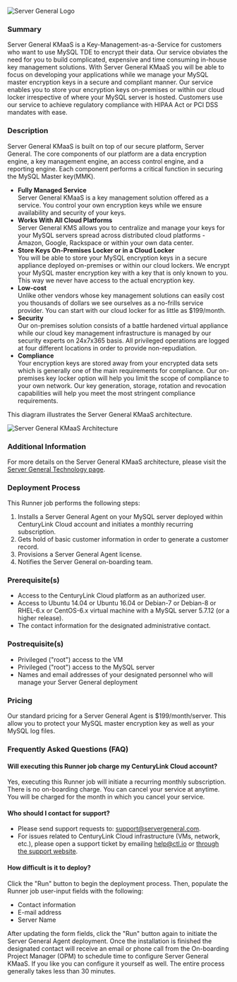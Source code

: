 ![Server General Logo](http://kms.servergeneral.com/mediapress/server-general-logo.png)

### Summary
Server General KMaaS is a Key-Management-as-a-Service for customers who want to use MySQL TDE to encrypt their data. Our service obviates the need for you to build complicated, expensive and time consuming in-house key management solutions. With Server General KMaaS you will be able to focus on developing your applications while we manage your MySQL master encryption keys in a secure and compliant manner. Our service enables you to store your encryption keys on-premises or within our cloud locker irrespective of where your MySQL server is hosted. Customers use our service to achieve regulatory compliance with HIPAA Act or PCI DSS mandates with ease.

### Description
Server General KMaaS is built on top of our secure platform, Server General. The core components of our platform are a data encryption engine, a key management engine, an access control engine, and a reporting engine. Each component performs a critical function in securing the MySQL Master key(MMK).

* **Fully Managed Service** <br>
Server General KMaaS is a key management solution offered as a service. You control your own encryption keys while we ensure availability and security of your keys.
* **Works With All Cloud Platforms** <br>
Server General KMS allows you to centralize and manage your keys for your MySQL servers spread across distributed cloud platforms - Amazon, Google, Rackspace or within your own data center.
* **Store Keys On-Premises Locker or in a Cloud Locker** <br>
You will be able to store your MySQL encryption keys in a secure appliance deployed on-premises or within our cloud lockers. We encrypt your MySQL master encryption key with a key that is only known to you. This way we never have access to the actual encryption key.
* **Low-cost** <br>
Unlike other vendors whose key management solutions can easily cost you thousands of dollars we see ourselves as a no-frills service provider. You can start with our cloud locker for as little as $199/month.
* **Security** <br>
Our on-premises solution consists of a battle hardened virtual appliance while our cloud key management infrastructure is managed by our security experts on 24x7x365 basis. All privileged operations are logged at four different locations in order to provide non-repudiation. 
* **Compliance** <br>
Your encryption keys are stored away from your encrypted data sets which is generally one of the main requirements for compliance. Our on-premises key locker option will help you limit the scope of compliance to your own network. Our key generation, storage, rotation and revocation capabilities will help you meet the most stringent compliance requirements.


This diagram illustrates the Server General KMaaS architecture.

![Server General KMaaS Architecture](https://kms.servergeneral.com/mediapress/how_does_it_work_kms.png)

### Additional Information
For more details on the Server General KMaaS architecture, please visit the [Server General Technology page](https://kms.servergeneral.com/technology/).

### Deployment Process
This Runner job performs the following steps:

1. Installs a Server General Agent on your MySQL server deployed within CenturyLink Cloud account and initiates a monthly recurring subscription.
2. Gets hold of basic customer information in order to generate a customer record.
3. Provisions a Server General Agent license.
4. Notifies the Server General on-boarding team.

### Prerequisite(s)
* Access to the CenturyLink Cloud platform as an authorized user.
* Access to Ubuntu 14.04 or Ubuntu 16.04 or Debian-7 or Debian-8 or RHEL-6.x or CentOS-6.x virtual machine with a MySQL server 5.7.12 (or a higher release).
* The contact information for the designated administrative contact.

### Postrequisite(s)
* Privileged ("root") access to the VM
* Privileged ("root") access to the MySQL server
* Names and email addresses of your designated personnel who will manage your Server General deployment

### Pricing
Our standard pricing for a Server General Agent is $199/month/server. This allow you to protect your MySQL master encryption key as well as your MySQL log files.

### Frequently Asked Questions (FAQ)

#### Will executing this Runner job charge my CenturyLink Cloud account?
Yes, executing this Runner job will initiate a recurring monthly subscription. There is no on-boarding charge. You can cancel your service at anytime. You will be charged for the month in which you cancel your service.

#### Who should I contact for support?
* Please send support requests to: [support@servergeneral.com](mailto:support@servergeneral.com).
* For issues related to CenturyLink Cloud infrastructure (VMs, network, etc.), please open a support ticket by emailing [help@ctl.io](mailto:help@ctl.io) or [through the support website](https://t3n.zendesk.com/tickets/new).

#### How difficult is it to deploy?
Click the "Run" button to begin the deployment process. Then, populate the Runner job user-input fields with the following:
* Contact information
* E-mail address
* Server Name

After updating the form fields, click the "Run" button again to initiate the Server General Agent deployment. Once the installation is finished the designated contact will receive an email or phone call from the On-boarding Project Manager (OPM) to schedule time to configure Server General KMaaS. If you like you can configure it yourself as well. The entire process generally takes less than 30 minutes.
